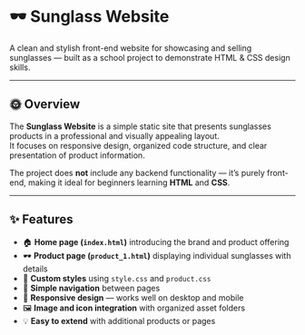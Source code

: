 # 🕶️ Sunglass Website

A clean and stylish front-end website for showcasing and selling sunglasses — built as a school project to demonstrate HTML & CSS design skills.

---

## 🌞 Overview

The **Sunglass Website** is a simple static site that presents sunglasses products in a professional and visually appealing layout.  
It focuses on responsive design, organized code structure, and clear presentation of product information.

The project does **not** include any backend functionality — it’s purely front-end, making it ideal for beginners learning **HTML** and **CSS**.

---

## ✨ Features

- 🏠 **Home page (`index.html`)** introducing the brand and product offering  
- 🕶️ **Product page (`product_1.html`)** displaying individual sunglasses with details  
- 🎨 **Custom styles** using `style.css` and `product.css`  
- 🧭 **Simple navigation** between pages  
- 📱 **Responsive design** — works well on desktop and mobile  
- 🖼️ **Image and icon integration** with organized asset folders  
- 💡 **Easy to extend** with additional products or pages
